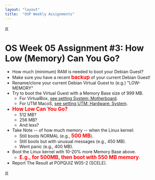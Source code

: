 ```yaml
---
layout: "layout"
title:  "OSP Weekly Assignments"
---
```


[&#x213C;](#idxXXX)<br id="idx000">
# OS Week 05 Assignment #3: How Low (Memory) Can You Go?

* How much (minimum) RAM is needed to boot your Debian Guest?
* Make sure you have a recent 
  <span style="color:red; font-weight:bold; font-size:larger;">backup</span>
  of your current Debian Guest!
* Rename/clone your current Debian Virtual Guest to (e.g.) "LOW-MEMORY"
* Try to boot the Virtual Guest with a Memory Base size of 999 MB.
  * For VirtualBox, [see setting System: Motherboard](https://doit.vlsm.org/013.html#idx021).
  * For UTM MacoS, [see setting UTM: Hardware: System](https://doit.vlsm.org/009.html#idx005).
* <span style="color:red; font-weight:bold; font-size:larger;">How Low Can You Go?</span>
    * 512 MB?
    * 256 MB?
    * And less?
* Take Note -- of how much memory -- when the Linux kernel:
  * Still boots NORMAL (e.g., <span style="color:red; font-weight:bold; font-size:larger;">500 MB</span>).
  * Still boots but with unusual messages (e.g., 450 MB).
  * Went panic (e.g., 400 MB).
* Boot the Linux kernel with 10-20% more Memory Base above.
  * <span style="color:red; font-weight:bold; font-size:larger;">E.g., for 500MB, then boot with 550 MB memory</span>.
* Report The Result at POPQUIZ W05-2 (SCELE).

[&#x213C;](#)<br id="idxXXX"><br>

